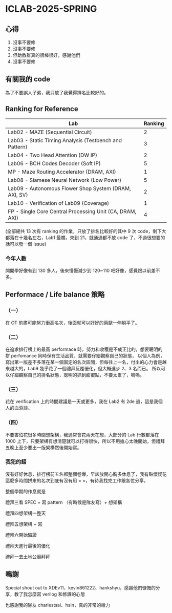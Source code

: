 # ICLAB-2025-SPRING
## 心得
1. 沒事不要修
2. 沒事不要修
3. 但助教群真的很棒很好，感謝他們
4. 沒事不要修

## 有關我的 code
為了不要誤人子弟，我只放了我覺得排名比較好的。

## Ranking for Reference
| Lab  | Ranking |
| ------------------------------------------- | -- |
| Lab02 - MAZE (Sequential Circuit)                 | 2  |
| Lab03 - Static Timing Analysis (Testbench and Pattern)             | 3  |
| Lab04 - Two Head Attention (DW IP)                 | 2  |
| Lab06 - BCH Codes Decoder (Soft IP)                  | 5  |
| MP    - Maze Routing Accelerator (DRAM, AXI)           | 1  |
| Lab08 - Siamese Neural Network (Low Power)             | 5  |
| Lab09 - Autonomous Flower Shop System (DRAM, AXI, SV)      | 2  |
| Lab10 - Verification of Lab09 (Coverage)              | 1  |
| FP    - Single Core Central Processing Unit (CA, DRAM, AXI) | 4  |

(全部總共 13 次有 ranking 的作業，只放了排名比較好的其中 9 次 code，剩下大都落在十幾名左右，Lab1 最爛，來到 21，就通通都不放 code 了，不過很想要的話可以發一個 issue)

### 今年人數
開開學好像有到 130 多人，後來慢慢減少到 120~110 吧好像，感覺跟以前差不多。

## Performace / Life balance 策略
### （一）

在 OT 前盡可能努力衝高名次，後面就可以好好的兩腿一伸躺平了。

### （二）

在追求排行榜上的最高 performace 時，努力和收穫是不成正比的，想要聰明的拼 perfomance 同時保有生活品質，就需要仔細觀察自己的狀態，
以個人為例，寫出第一版差不多落在某一個固定的名次區間，但每往上一名，付出的心力會是越來越大的，Lab9 幾乎花了一個禮拜反覆優化，但大概進步 2、3 名而已。
所以可以仔細觀察自己的排名狀態，聰明的抓到甜蜜點，不要太累了，嗚嗚。

### （三）
花在 verification 上的時間建議是一天或更多，我在 Lab2 有 2de 過，這是我個人的血淚談。

### （四）
不要害怕花很多時間想架構，我通常會花兩天在想，大部分的 Lab 行數都落在 1000 上下，只要架構有想清楚就可以打得很快，所以不用擔心太晚開始，但禮拜五晚上至少要出一版架構然後開始寫。

### 我犯的錯
沒有好好休息，排行榜前五名都整個卷爆，早該放開心胸多休息了，我有點懷疑花這麼多時間拼來的名次到底有沒有用 = =，有待我找完工作跟各位分享。

整個學期的作息就是

禮拜三看 SPEC + 寫 pattern （有時候是隊友寫）+ 想架構

禮拜四想架構一整天

禮拜五想架構 + 寫

禮拜六開始驗證

禮拜天進行最後的優化

禮拜一去土地公廟拜拜

## 鳴謝
Special shout out to XDEv11、kevin861222、hankshyu，感謝他們慷慨的分享，教了我怎麼寫 verilog 和修課的心態

也感謝我的隊友 charlestsai、hsin，真的非常的給力
